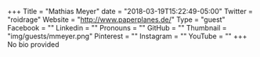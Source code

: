 +++
Title = "Mathias Meyer"
date = "2018-03-19T15:22:49-05:00"
Twitter = "roidrage"
Website = "http://www.paperplanes.de/"
Type = "guest"
Facebook = ""
Linkedin = ""
Pronouns = ""
GitHub = ""
Thumbnail = "img/guests/mmeyer.png"
Pinterest = ""
Instagram = ""
YouTube = ""
+++
No bio provided
